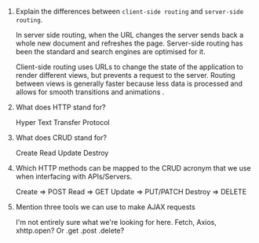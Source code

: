 1.  Explain the differences between `client-side routing` and `server-side routing`.

    In server side routing, when the URL changes the server sends back a whole new document and refreshes the page. Server-side routing has been the standard and search engines are optimised for it.

    Client-side routing uses URLs to change the state of the application to render different views, but prevents a request to the server. Routing between views is generally faster because less data is processed and allows for smooth transitions and animations
    . 
1.  What does HTTP stand for?

    Hyper Text Transfer Protocol

1.  What does CRUD stand for?

    Create Read Update Destroy

1.  Which HTTP methods can be mapped to the CRUD acronym that we use when interfacing with APIs/Servers.

    Create => POST
    Read => GET
    Update => PUT/PATCH
    Destroy => DELETE

1.  Mention three tools we can use to make AJAX requests

    I'm not entirely sure what we're looking for here. Fetch, Axios, xhttp.open? Or .get .post .delete?